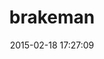 ---
layout: post
title:  "brakeman"
repo:   "presidentbeef/brakeman"
date:   2015-02-18 17:27:09
gemurl: http://brakemanscanner.org
---